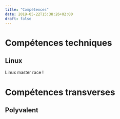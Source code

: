 ```yaml
---
title: "Compétences"
date: 2019-05-22T15:38:26+02:00
draft: false
---
```


# Compétences techniques
## Linux 

Linux master race !

# Compétences transverses
## Polyvalent
